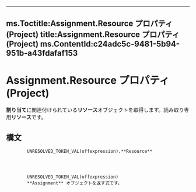 

---
ms.Toctitle:Assignment.Resource プロパティ (Project)
title:Assignment.Resource プロパティ (Project)
ms.ContentId:c24adc5c-9481-5b94-951b-a43fdafaf153
---
# Assignment.Resource プロパティ (Project)




**割り当て**に関連付けられている**リソース**オブジェクトを取得します。読み取り専用**リソース**です。

## 構文

            UNRESOLVED_TOKEN_VAL(offexpression).**Resource**




            UNRESOLVED_TOKEN_VAL(offexpression)
            **Assignment** オブジェクトを返す式です。




